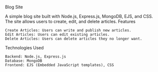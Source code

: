 Blog Site

A simple blog site built with Node.js, Express.js, MongoDB, EJS, and CSS. The site allows users to create, edit, and delete articles.
Features

    Create Articles: Users can write and publish new articles.
    Edit Articles: Users can edit existing articles.
    Delete Articles: Users can delete articles they no longer want.

Technologies Used

    Backend: Node.js, Express.js
    Database: MongoDB
    Frontend: EJS (Embedded JavaScript templates), CSS
